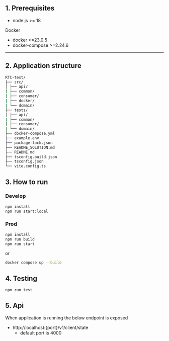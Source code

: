 ## 1. Prerequisites

- node.js >= 18

Docker
- docker >=23.0.5 
- docker-compose >=2.24.6

---

## 2. Application structure 

```bash
RTC-test/
├── src/
│ ├── api/
| ├── common/
| ├── consumer/
| ├── docker/
| └── domain/
├── tests/
│ ├── api/
| ├── common/
| ├── consumer/
| └── domain/
├── docker-compose.yml
├── example.env
├── package-lock.json
├── README_SOLUTION.md
├── README.md
├── tsconfig.build.json
├── tsconfig.json
└── vite.config.ts

````

## 3. How to run

### Develop

```bash
npm install
npm run start:local
````

### Prod 
```bash
npm install
npm run build
npm run start
````
or
```bash
docker compose up --build
````

## 4. Testing

```bash
npm run test
````
## 5. Api

When application is running the below endpoint is exposed

- http://localhost:{port}/v1/client/state
    - default port is 4000